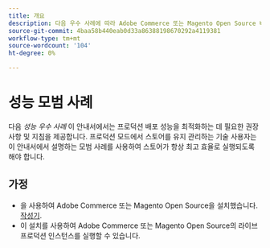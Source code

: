 ```yaml
---
title: 개요
description: 다음 우수 사례에 따라 Adobe Commerce 또는 Magento Open Source 배포의 성능을 최적화합니다.
source-git-commit: 4baa58b440eab0d33a86388198670292a4119381
workflow-type: tm+mt
source-wordcount: '104'
ht-degree: 0%

---
```



# 성능 모범 사례

다음 _성능 우수 사례_ 이 안내서에서는 프로덕션 배포 성능을 최적화하는 데 필요한 권장 사항 및 지침을 제공합니다. 프로덕션 모드에서 스토어를 유지 관리하는 기술 사용자는 이 안내서에서 설명하는 모범 사례를 사용하여 스토어가 항상 최고 효율로 실행되도록 해야 합니다.

## 가정

* 을 사용하여 Adobe Commerce 또는 Magento Open Source을 설치했습니다. [작성기](https://devdocs.magento.com/guides/v2.4/install-gde/composer.html).
* 이 설치를 사용하여 Adobe Commerce 또는 Magento Open Source의 라이브 프로덕션 인스턴스를 실행할 수 있습니다.
